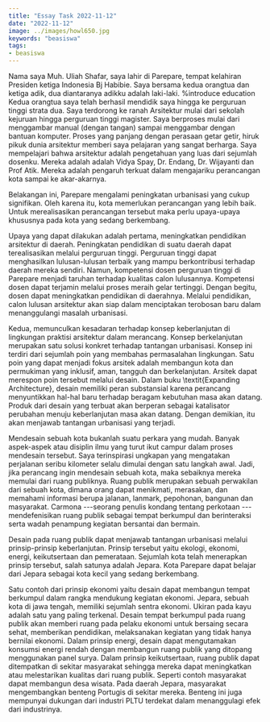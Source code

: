 ```yaml
---
title: "Essay Task 2022-11-12"
date: "2022-11-12"
image: ../images/howl650.jpg
keywords: "beasiswa"
tags:
- beasiswa
---
```


Nama saya Muh. Uliah Shafar, saya lahir di Parepare, tempat kelahiran Presiden ketiga Indonesia Bj Habibie. Saya bersama kedua orangtua dan ketiga adik, dua diantaranya adikku  adalah laki-laki.
%introduce education
Kedua orangtua saya telah berhasil mendidik saya hingga ke perguruan tinggi strata dua. Saya terdorong ke ranah Arsitektur mulai dari sekolah kejuruan hingga perguruan tinggi magister. Saya berproses mulai dari menggambar manual (dengan tangan) sampai menggambar dengan bantuan komputer.
Proses yang panjang dengan perasaan getar getir, hiruk pikuk dunia arsitektur memberi saya pelajaran yang sangat berharga.
Saya mempelajari bahwa arsitektur adalah pengetahuan yang luas dari sejumlah dosenku. Mereka adalah adalah Vidya Spay, Dr. Endang, Dr. Wijayanti dan Prof Atik. Mereka adalah pengaruh terkuat dalam mengajariku perancangan kota sampai ke akar-akarnya.

Belakangan ini, Parepare mengalami peningkatan urbanisasi yang cukup signifikan. Oleh karena itu, kota memerlukan perancangan yang lebih baik. Untuk merealisasikan perancangan tersebut maka perlu upaya-upaya khususnya pada kota yang sedang berkembang.

Upaya yang dapat dilakukan adalah pertama, meningkatkan pendidikan arsitektur di daerah.
Peningkatan pendidikan di suatu daerah dapat terealisasikan melalui perguruan tinggi. Perguruan tinggi dapat menghasilkan lulusan-lulusan terbaik yang mampu berkontribusi terhadap daerah mereka sendiri. Namun, kompetensi dosen perguruan tinggi di Parepare menjadi taruhan terhadap kualitas calon lulusannya. Kompetensi dosen dapat terjamin melalui proses meraih gelar tertinggi. Dengan begitu, dosen dapat meningkatkan pendidikan di daerahnya. Melalui pendidikan, calon lulusan arsitektur akan siap dalam menciptakan terobosan baru dalam menanggulangi masalah urbanisasi.

Kedua, memunculkan kesadaran terhadap konsep keberlanjutan di lingkungan praktisi arsitektur dalam merancang.
Konsep berkelanjutan merupakan satu solusi konkret terhadap tantangan urbanisasi. Konsep ini terdiri dari sejumlah poin yang membahas permasalahan lingkungan.
Satu poin yang dapat menjadi fokus arsitek adalah membangun kota dan permukiman yang inklusif, aman, tangguh dan berkelanjutan.
Arsitek dapat merespon poin tersebut melalui desain. Dalam buku \textit{Expanding Architecture}, desain memiliki peran substansial karena perancang menyuntikkan hal-hal baru terhadap beragam kebutuhan masa akan datang. Produk dari desain yang terbuat akan berperan sebagai katalisator perubahan menuju keberlanjutan masa akan datang. Dengan demikian, itu akan menjawab tantangan urbanisasi yang terjadi.


Mendesain sebuah kota bukanlah suatu perkara yang mudah. Banyak aspek-aspek atau disiplin ilmu yang turut ikut campur dalam proses mendesain tersebut.
Saya terinspirasi ungkapan yang mengatakan perjalanan seribu kilometer selalu dimulai dengan satu langkah awal. Jadi, jika perancang ingin mendesain sebuah kota, maka sebaiknya mereka memulai dari ruang publiknya.
Ruang publik merupakan sebuah perwakilan dari sebuah kota, dimana orang dapat menikmati, merasakan, dan memahami informasi berupa jalanan, lanmark, pepohonan, bangunan dan masyarakat. Carmona ---seorang penulis kondang tentang perkotaan --- mendefenisikan ruang publik sebagai tempat berkumpul dan berinteraksi serta wadah penampung kegiatan bersantai dan bermain.

Desain pada ruang publik dapat menjawab tantangan urbanisasi melalui prinsip-prinsip keberlanjutan. Prinsip tersebut yaitu ekologi, ekonomi, energi, keikutsertaan dan pemerataan. Sejumlah kota telah menerapkan prinsip tersebut, salah satunya adalah Jepara. Kota Parepare dapat belajar dari Jepara sebagai kota kecil yang sedang berkembang.

Satu contoh dari prinsip ekonomi yaitu desain dapat membangun tempat berkumpul dalam rangka mendukung kegiatan ekonomi. Jepara, sebuah kota di jawa tengah, memiliki sejumlah  sentra ekonomi. Ukiran pada kayu adalah satu yang paling terkenal. Desain tempat berkumpul pada ruang publik akan memberi ruang pada pelaku ekonomi untuk bersaing secara sehat, memberikan pendidikan, melaksanakan kegiatan yang tidak hanya bernilai ekonomi.
Dalam prinsip energi, desain dapat mengutamakan konsumsi energi rendah dengan membangun ruang publik yang ditopang menggunakan panel surya.
Dalam prinsip keikutsertaan, ruang publik dapat ditempatkan di sekitar masyarakat sehingga mereka dapat meningkatkan atau melestarikan kualitas dari ruang publik. Seperti contoh masyarakat dapat membangun desa wisata. Pada daerah Jepara, masyarakat mengembangkan benteng Portugis di sekitar mereka. Benteng ini juga mempunyai dukungan dari industri PLTU terdekat dalam menanggulagi efek dari industrinya.
